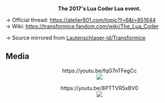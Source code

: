 <p align='center'><b>The 2017's Lua Coder Lua event.</b></p>

→ Official thread: https://atelier801.com/topic?f=6&t=851644<br>
→ Wiki: https://transformice.fandom.com/wiki/The_Lua_Coder

→ Source mirrored from [Lautenschlager-id/Transformice](https://github.com/Lautenschlager-id/Transformice/blob/master/Events/Lua%20Coder%202017.lua)

## Media
<p align='center'>https://youtu.be/fqG7nTFegCc<br><a href='https://youtu.be/fqG7nTFegCc'><img src='https://img.youtube.com/vi/fqG7nTFegCc/hqdefault.jpg' /></a></p>
<p align='center'>https://youtu.be/8PTTVR5xBV0<br><a href='https://youtu.be/8PTTVR5xBV0'><img src='https://img.youtube.com/vi/8PTTVR5xBV0/hqdefault.jpg' /></a></p>
